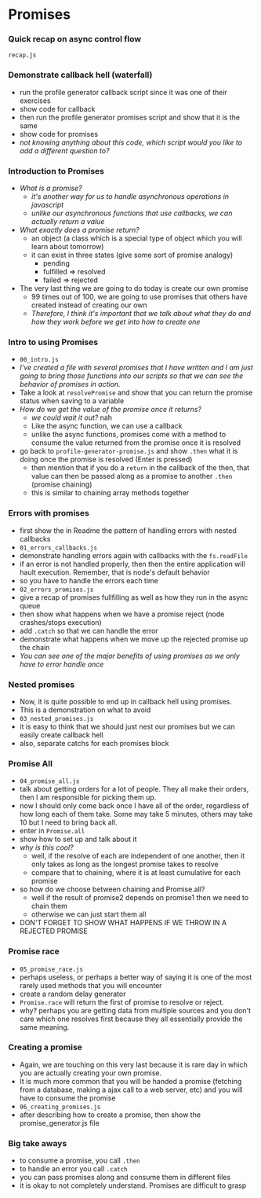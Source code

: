 # Promises

### Quick recap on async control flow
`recap.js`

### Demonstrate callback hell (waterfall)
- run the profile generator callback script since it was one of their exercises
- show code for callback
- then run the profile generator promises script and show that it is the same
- show code for promises
- *not knowing anything about this code, which script would you like to add a different question to?* 

### Introduction to Promises
- *What is a promise?*
  - *it's another way for us to handle asynchronous operations in javascript*
  - *unlike our asynchronous functions that use callbacks, we can actually return a value*
- *What exactly does a promise return?*
  - an object (a class which is a special type of object which you will learn about tomorrow)
  - it can exist in three states (give some sort of promise analogy)
    - pending
    - fulfilled => resolved
    - failed => rejected
- The very last thing we are going to do today is create our own promise
  - 99 times out of 100, we are going to use promises that others have created instead of creating our own
  - *Therefore, I think it's important that we talk about what they do and how they work before we get into how to create one*

### Intro to using Promises
- `00_intro.js`
- *I've created a file with several promises that I have written and I am just going to bring those functions into our scripts so that we can see the behavior of promises in action.*
- Take a look at `resolvePromise` and show that you can return the promise status when saving to a variable
- *How do we get the value of the promise once it returns?*
  - *we could wait it out?* nah
  - Like the async function, we can use a callback
  - unlike the async functions, promises come with a method to consume the value returned from the promise once it is resolved
- go back to `profile-generator-promise.js` and show `.then` what it is doing once the promise is resolved (Enter is pressed)
  - then mention that if you do a `return` in the callback of the then, that value can then be passed along as a promise to another `.then` (promise chaining)
  - this is similar to chaining array methods together

### Errors with promises
- first show the in Readme the pattern of handling errors with nested callbacks
- `01_errors_callbacks.js`
- demonstrate handling errors again with callbacks with the `fs.readFile`
- if an error is not handled properly, then then the entire application will hault execution. Remember, that is node's default behavior
- so you have to handle the errors each time
- `02_errors_promises.js`
- give a recap of promises fullfilling as well as how they run in the async queue
- then show what happens when we have a promise reject (node crashes/stops execution)
- add `.catch` so that we can handle the error
- demonstrate what happens when we move up the rejected promise up the chain
- *You can see one of the major benefits of using promises as we only have to error handle once*

### Nested promises
- Now, it is quite possible to end up in callback hell using promises.
- This is a demonstration on what to avoid
- `03_nested_promises.js`
- it is easy to think that we should just nest our promises but we can easily create callback hell
- also, separate catchs for each promises block

### Promise All
- `04_promise_all.js`
- talk about getting orders for a lot of people. They all make their orders, then I am responsible for picking them up.
- now I should only come back once I have all of the order, regardless of how long each of them take. Some may take 5 minutes, others may take 10 but I need to bring back all.
- enter in `Promise.all`
- show how to set up and talk about it
- *why is this cool?*
  - well, if the resolve of each are independent of one another, then it only takes as long as the longest promise takes to resolve
  - compare that to chaining, where it is at least cumulative for each promise
- so how do we choose between chaining and Promise.all?
  - well if the result of promise2 depends on promise1 then we need to chain them 
  - otherwise we can just start them all 
- DON'T FORGET TO SHOW WHAT HAPPENS IF WE THROW IN A REJECTED PROMISE

### Promise race
- `05_promise_race.js`
- perhaps useless, or perhaps a better way of saying it is one of the most rarely used methods that you will encounter
- create a random delay generator
- `Promise.race` will return the first of promise to resolve or reject.
- why? perhaps you are getting data from multiple sources and you don't care which one resolves first because they all essentially provide the same meaning. 

### Creating a promise
- Again, we are touching on this very last because it is rare day in which you are actually creating your own promise.
- It is much more common that you will be handed a promise (fetching from a database, making a ajax call to a web server, etc) and you will have to consume the promise
- `06_creating_promises.js`
- after describing how to create a promise, then show the promise_generator.js file

### Big take aways
- to consume a promise, you call `.then`
- to handle an error you call `.catch`
- you can pass promises along and consume them in different files
- it is okay to not completely understand. Promises are difficult to grasp